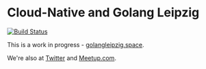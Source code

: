 # Cloud-Native and Golang Leipzig

[![Build Status](https://travis-ci.org/golang-leipzig/golang-leipzig.github.io.svg?branch=source)](https://travis-ci.org/golang-leipzig/golang-leipzig.github.io)

This is a work in progress - [golangleipzig.space](https://golangleipzig.space/).

We're also at [Twitter](https://twitter.com/golang_leipzig) and
[Meetup.com](https://www.meetup.com/Leipzig-Golang-and-Cloud/).
